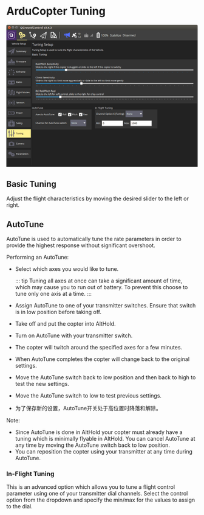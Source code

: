 # ArduCopter Tuning

![ArduCopter Tuning Page](../../../assets/setup/tuning/arducopter.png)

## Basic Tuning

Adjust the flight characteristics by moving the desired slider to the left or right.

## AutoTune

AutoTune is used to automatically tune the rate parameters in order to provide the highest response without significant overshoot.

Performing an AutoTune:

- Select which axes you would like to tune.

  ::: tip
  Tuning all axes at once can take a significant amount of time, which may cause you to run out of battery.
  To prevent this choose to tune only one axis at a time.
  :::

- Assign AutoTune to one of your transmitter switches.
  Ensure that switch is in low position before taking off.

- Take off and put the copter into AltHold.

- Turn on AutoTune with your transmitter switch.

- The copter will twitch around the specified axes for a few minutes.

- When AutoTune completes the copter will change back to the original settings.

- Move the AutoTune switch back to low position and then back to high to test the new settings.

- Move the AutoTune switch to low to test previous settings.

- 为了保存新的设置，AutoTune开关处于高位置时降落和解除。

Note:

- Since AutoTune is done in AltHold your copter must already have a tuning which is minimally flyable in AltHold.
  You can cancel AutoTune at any time by moving the AutoTune switch back to low position.
- You can reposition the copter using your transmitter at any time during AutoTune.

### In-Flight Tuning

This is an advanced option which allows you to tune a flight control parameter using one of your transmitter dial channels.
Select the control option from the dropdown and specify the min/max for the values to assign to the dial.
